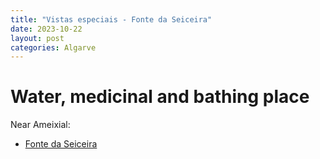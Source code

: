 ```yaml
---
title: "Vistas especiais - Fonte da Seiceira"
date: 2023-10-22
layout: post
categories: Algarve
---
```


# Water, medicinal and bathing place

Near Ameixial:

* [Fonte da Seiceira](https://geoparquealgarvensis.pt/patrimonio-cultura/59-patrimonio-etnografico/204-fonte-da-seiceira)
